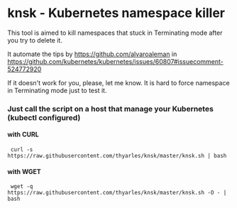 # knsk - Kubernetes namespace killer

This tool is aimed to kill namespaces that stuck in Terminating mode after you try to delete it.

It automate the tips by https://github.com/alvaroaleman in https://github.com/kubernetes/kubernetes/issues/60807#issuecomment-524772920

If it doesn't work for you, please, let me know. It is hard to force namespace in Terminating mode just to test it.

### Just call the script on a host that manage your Kubernetes (kubectl configured)

#### with CURL
     curl -s https://raw.githubusercontent.com/thyarles/knsk/master/knsk.sh | bash 

#### with WGET
     wget -q https://raw.githubusercontent.com/thyarles/knsk/master/knsk.sh -O - | bash 

